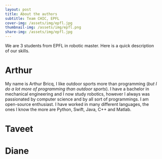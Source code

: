 ```yaml
---
layout: post
title: About the authors
subtitle: Team CHIC, EPFL
cover-img: /assets/img/epfl.jpg
thumbnail-img: /assets/img/epfl.png
share-img: /assets/img/epfl.jpg
---
```


We are 3 students from EPFL in robotic master. Here is a quick description of our skills.

# Arthur 

My name is Arthur Bricq, I like outdoor sports more than programming (*but I do a lot more of programming than outdoor sports*). I have a bachelor in mechanical engineering and I now study robotics, however I always was passionated by computer science and by all sort of programmings. I am open-source enthusiast. I have worked in many different languages, the ones I know the more are Python, Swift, Java, C++ and Matlab.  

# Taveet

# Diane
